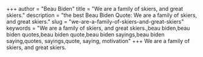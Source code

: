 +++
author = "Beau Biden"
title = "We are a family of skiers, and great skiers."
description = "the best Beau Biden Quote: We are a family of skiers, and great skiers."
slug = "we-are-a-family-of-skiers-and-great-skiers"
keywords = "We are a family of skiers, and great skiers.,beau biden,beau biden quotes,beau biden quote,beau biden sayings,beau biden saying,quotes, sayings,quote, saying, motivation"
+++
We are a family of skiers, and great skiers.

